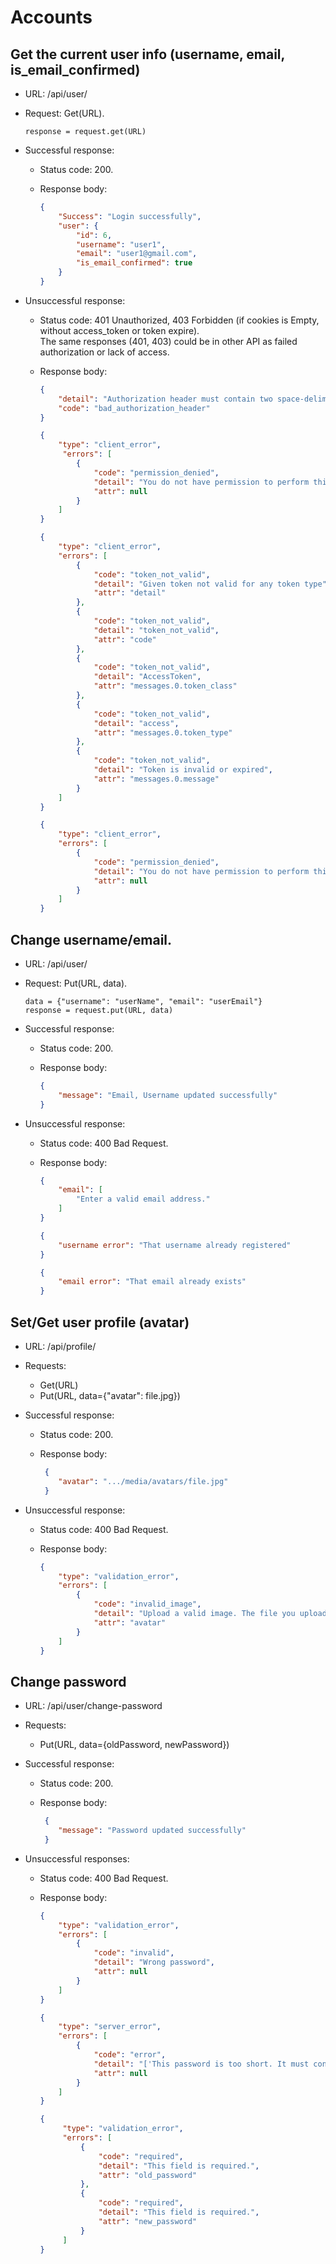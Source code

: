 # Accounts


## Get the current user info (username, email, is_email_confirmed)
-   URL: /api/user/
-   Request: Get(URL).  

    ```
    response = request.get(URL)
    ```

-   Successful response:
    -   Status code: 200.
    -   Response body:

        ```json
        {
            "Success": "Login successfully",
            "user": {
                "id": 6,
                "username": "user1",
                "email": "user1@gmail.com",
                "is_email_confirmed": true
            }
        }
        ```

-   Unsuccessful response:
    -   Status code: 401 Unauthorized, 403 Forbidden (if cookies is Empty, without access_token or token expire).  
        The same responses (401, 403) could be in other API as failed authorization or lack of access.
    -   Response body:

        ```json
        {
            "detail": "Authorization header must contain two space-delimited values",
            "code": "bad_authorization_header"
        }
        ```
        
        ```json
        {
            "type": "client_error",
             "errors": [
                {
                    "code": "permission_denied",
                    "detail": "You do not have permission to perform this action.",
                    "attr": null
                }
            ]
        }
        ```
        
        ```json
        {
            "type": "client_error",
            "errors": [
                {
                    "code": "token_not_valid",
                    "detail": "Given token not valid for any token type",
                    "attr": "detail"
                },
                {
                    "code": "token_not_valid",
                    "detail": "token_not_valid",
                    "attr": "code"
                },
                {
                    "code": "token_not_valid",
                    "detail": "AccessToken",
                    "attr": "messages.0.token_class"
                },
                {
                    "code": "token_not_valid",
                    "detail": "access",
                    "attr": "messages.0.token_type"
                },
                {
                    "code": "token_not_valid",
                    "detail": "Token is invalid or expired",
                    "attr": "messages.0.message"
                }
            ]
        }
        ```
        
        ```json
        {
            "type": "client_error",
            "errors": [
                {
                    "code": "permission_denied",
                    "detail": "You do not have permission to perform this action.",
                    "attr": null
                }
            ]
        }
        ```

## Change username/email.
-   URL: /api/user/
-   Request: Put(URL, data).

    ```
    data = {"username": "userName", "email": "userEmail"}
    response = request.put(URL, data)
    ```

-   Successful response:
    -   Status code: 200.
    -   Response body:

        ```json
        {
            "message": "Email, Username updated successfully"
        }
        ```

-   Unsuccessful response:
    -   Status code: 400 Bad Request.
    -   Response body:

        ```json
        {
            "email": [
                "Enter a valid email address."
            ]
        }
        ```

        ```json
        {
            "username error": "That username already registered"
        }
        ```

        ```json
        {
            "email error": "That email already exists"
        }
        ```

## Set/Get user profile (avatar)
-   URL: /api/profile/
-   Requests:
    -   Get(URL)
    -   Put(URL, data={"avatar": file.jpg})
-   Successful response:
    -   Status code: 200.
    -   Response body:

        ```json
         {
            "avatar": ".../media/avatars/file.jpg"
         }
        ```

-   Unsuccessful response:
    -   Status code: 400 Bad Request.
    -   Response body:

        ```json
        {
            "type": "validation_error",
            "errors": [
                {
                    "code": "invalid_image",
                    "detail": "Upload a valid image. The file you uploaded was either not an image or a corrupted image.",
                    "attr": "avatar"
                }
            ]
        }
        ```

## Change password
-   URL: /api/user/change-password
-   Requests:
    -   Put(URL, data={oldPassword, newPassword})
-   Successful response:
    -   Status code: 200.
    -   Response body:

        ```json
         {
            "message": "Password updated successfully"
         }
        ```

-   Unsuccessful responses:
    -   Status code: 400 Bad Request.
      -   Response body:

          ```json (old password is wrong)
          {
              "type": "validation_error",
              "errors": [
                  {
                      "code": "invalid",
                      "detail": "Wrong password",
                      "attr": null
                  }
              ]
          }
          ```

          ```json
          {
              "type": "server_error",
              "errors": [
                  {
                      "code": "error",
                      "detail": "['This password is too short. It must contain at least 8 characters.', 'This password is too common.', 'This password is entirely numeric.']",
                      "attr": null
                  }
              ]
          }
          ```
          
          ```json
          {
               "type": "validation_error",
               "errors": [
                   {
                       "code": "required",
                       "detail": "This field is required.",
                       "attr": "old_password"
                   },
                   {
                       "code": "required",
                       "detail": "This field is required.",
                       "attr": "new_password"
                   }
               ]
          }
          ```
